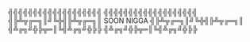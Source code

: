 ╣╣╣╣╣╣╣╣╣╣╣╣╣╣╣╣╣╣╣            ╣╣╣╣╣╣╣╣╣╣╣╣╣╣╣╣╣╣╣
╣╠╩╦╔═╗║╝╚╬╣╠╩╦╔═╗║ SOON NIGGA ╣╠╩╦╔═╗║╝╚╬╣╠╩╦╔═╗║
╣╩╔╗╝╬╠╦═║╚╣╩╔╗╝╬╠╠            ╣╩╔╗╝╬╠╦═║╚╣╩╔╗╝╬╠╠ 
